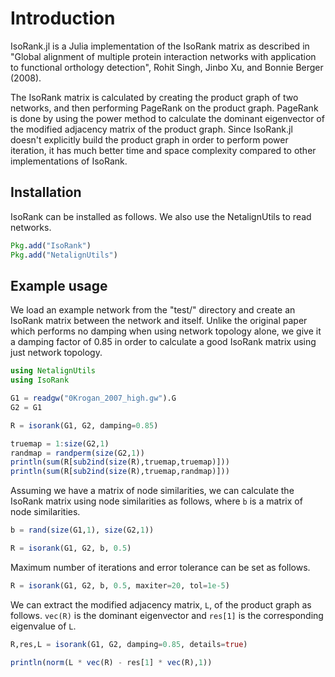 # Introduction

IsoRank.jl is a Julia implementation of the IsoRank matrix as
described in "Global alignment of multiple protein interaction
networks with application to functional orthology detection", Rohit
Singh, Jinbo Xu, and Bonnie Berger (2008).

The IsoRank matrix is calculated by creating the product graph of two
networks, and then performing PageRank on the product graph. PageRank
is done by using the power method to calculate the dominant
eigenvector of the modified adjacency matrix of the product
graph. Since IsoRank.jl doesn't explicitly build the product graph in
order to perform power iteration, it has much better time and space
complexity compared to other implementations of IsoRank.

## Installation

IsoRank can be installed as follows. We also use the NetalignUtils to
read networks.

```julia
Pkg.add("IsoRank")
Pkg.add("NetalignUtils")
```

## Example usage

We load an example network from the "test/" directory and create
an IsoRank matrix between the network and itself. Unlike the original
paper which performs no damping when using network topology alone, we
give it a damping factor of 0.85 in order to calculate a good
IsoRank matrix using just network topology.

```julia
using NetalignUtils
using IsoRank

G1 = readgw("0Krogan_2007_high.gw").G
G2 = G1

R = isorank(G1, G2, damping=0.85)

truemap = 1:size(G2,1)
randmap = randperm(size(G2,1))
println(sum(R[sub2ind(size(R),truemap,truemap)]))
println(sum(R[sub2ind(size(R),truemap,randmap)]))
```

Assuming we have a matrix of node similarities, we can calculate
the IsoRank matrix using node similarities as follows, where `b` is
a matrix of node similarities.

```julia
b = rand(size(G1,1), size(G2,1))

R = isorank(G1, G2, b, 0.5)
```

Maximum number of iterations and error tolerance can be set as follows.

```julia
R = isorank(G1, G2, b, 0.5, maxiter=20, tol=1e-5)
```

We can extract the modified adjacency matrix, `L`, of the product graph as follows.
`vec(R)` is the dominant eigenvector and `res[1]` is the corresponding eigenvalue of `L`.

```julia
R,res,L = isorank(G1, G2, damping=0.85, details=true)

println(norm(L * vec(R) - res[1] * vec(R),1))
```

